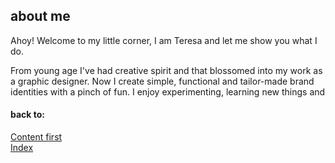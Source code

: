 ## about me

Ahoy! Welcome to my little corner, I am Teresa and let me show you what I do.

From young age I've had creative spirit and that blossomed into my work as a graphic designer. Now I create simple, functional and tailor-made brand identities with a pinch of fun. I enjoy experimenting, learning new things and 

#### back to:
[Content first](./content-first/03-content-first.md)\
[Index](/English-for-Designer/index.md)

